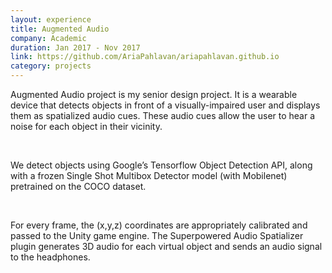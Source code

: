 ```yaml
---
layout: experience
title: Augmented Audio
company: Academic
duration: Jan 2017 - Nov 2017
link: https://github.com/AriaPahlavan/ariapahlavan.github.io
category: projects
---
```

<p>
Augmented Audio project is my senior design project. It is a wearable device that detects objects in front of a visually-impaired user
and displays them as spatialized audio cues. These audio cues allow the user to hear a noise for 
each object in their vicinity.
</p>

<br>

<p>
We detect objects using Google’s Tensorflow Object Detection API, along with a frozen 
Single Shot Multibox Detector model (with Mobilenet) pretrained on the COCO dataset.
</p>

<br>

<p>
For every frame, the (x,y,z) coordinates are appropriately calibrated and passed to the Unity 
game engine. The Superpowered Audio Spatializer plugin generates 3D audio for each virtual 
object and sends an audio signal to the headphones.
</p>